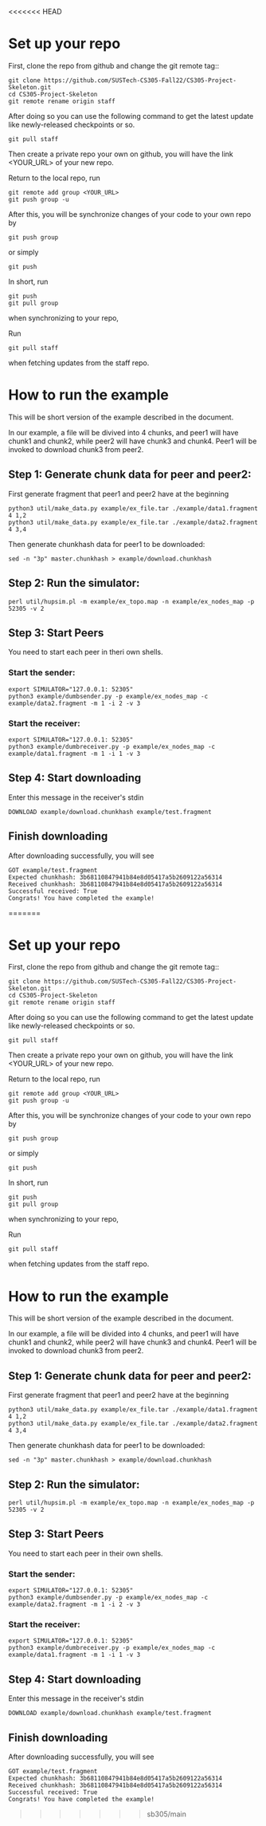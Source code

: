 <<<<<<< HEAD
# Set up your repo
First, clone the repo from github and change the git remote tag::
```
git clone https://github.com/SUSTech-CS305-Fall22/CS305-Project-Skeleton.git
cd CS305-Project-Skeleton
git remote rename origin staff
```
After doing so you can use the following command to get the latest update like newly-released checkpoints or so.
```
git pull staff
```
Then create a private repo your own on github, you will have the link <YOUR_URL> of your new repo.

Return to the local repo, run
```
git remote add group <YOUR_URL>
git push group -u
```
After this, you will be synchronize changes of your code to your own repo by
```
git push group
```
or simply
```
git push
```

In short, run 
```
git push
git pull group
```
when synchronizing to your repo,

Run
```
git pull staff
```
when fetching updates from the staff repo.


# How to run the example
This will be short version of the example described in the document.

In our example, a file will be divived into 4 chunks, and peer1 will have chunk1 and chunk2,
while peer2 will have chunk3 and chunk4. Peer1 will be invoked to download chunk3 from peer2.

## Step 1: Generate chunk data for peer and peer2:
First generate fragment that peer1 and peer2 have at the beginning
```
python3 util/make_data.py example/ex_file.tar ./example/data1.fragment 4 1,2
python3 util/make_data.py example/ex_file.tar ./example/data2.fragment 4 3,4
```
Then generate chunkhash data for peer1 to be downloaded:
```
sed -n "3p" master.chunkhash > example/download.chunkhash
```

## Step 2: Run the simulator:
```
perl util/hupsim.pl -m example/ex_topo.map -n example/ex_nodes_map -p 52305 -v 2
```

## Step 3: Start Peers
You need to start each peer in theri own shells.
### Start the sender:
```
export SIMULATOR="127.0.0.1: 52305"
python3 example/dumbsender.py -p example/ex_nodes_map -c example/data2.fragment -m 1 -i 2 -v 3
```

### Start the receiver:
```
export SIMULATOR="127.0.0.1: 52305"
python3 example/dumbreceiver.py -p example/ex_nodes_map -c example/data1.fragment -m 1 -i 1 -v 3
```

## Step 4:  Start downloading
Enter this message in the receiver's stdin
```
DOWNLOAD example/download.chunkhash example/test.fragment
```

## Finish downloading
After downloading successfully, you will see
```
GOT example/test.fragment
Expected chunkhash: 3b68110847941b84e8d05417a5b2609122a56314
Received chunkhash: 3b68110847941b84e8d05417a5b2609122a56314
Successful received: True
Congrats! You have completed the example!
```
=======
# Set up your repo
First, clone the repo from github and change the git remote tag::
```
git clone https://github.com/SUSTech-CS305-Fall22/CS305-Project-Skeleton.git
cd CS305-Project-Skeleton
git remote rename origin staff
```
After doing so you can use the following command to get the latest update like newly-released checkpoints or so.
```
git pull staff
```
Then create a private repo your own on github, you will have the link <YOUR_URL> of your new repo.

Return to the local repo, run
```
git remote add group <YOUR_URL>
git push group -u
```
After this, you will be synchronize changes of your code to your own repo by
```
git push group
```
or simply
```
git push
```

In short, run 
```
git push
git pull group
```
when synchronizing to your repo,

Run
```
git pull staff
```
when fetching updates from the staff repo.


# How to run the example
This will be short version of the example described in the document.

In our example, a file will be divided into 4 chunks, and peer1 will have chunk1 and chunk2,
while peer2 will have chunk3 and chunk4. Peer1 will be invoked to download chunk3 from peer2.

## Step 1: Generate chunk data for peer and peer2:
First generate fragment that peer1 and peer2 have at the beginning
```
python3 util/make_data.py example/ex_file.tar ./example/data1.fragment 4 1,2
python3 util/make_data.py example/ex_file.tar ./example/data2.fragment 4 3,4
```
Then generate chunkhash data for peer1 to be downloaded:
```
sed -n "3p" master.chunkhash > example/download.chunkhash
```

## Step 2: Run the simulator:
```
perl util/hupsim.pl -m example/ex_topo.map -n example/ex_nodes_map -p 52305 -v 2
```

## Step 3: Start Peers
You need to start each peer in their own shells.
### Start the sender:
```
export SIMULATOR="127.0.0.1: 52305"
python3 example/dumbsender.py -p example/ex_nodes_map -c example/data2.fragment -m 1 -i 2 -v 3
```

### Start the receiver:
```
export SIMULATOR="127.0.0.1: 52305"
python3 example/dumbreceiver.py -p example/ex_nodes_map -c example/data1.fragment -m 1 -i 1 -v 3
```

## Step 4:  Start downloading
Enter this message in the receiver's stdin
```
DOWNLOAD example/download.chunkhash example/test.fragment
```

## Finish downloading
After downloading successfully, you will see
```
GOT example/test.fragment
Expected chunkhash: 3b68110847941b84e8d05417a5b2609122a56314
Received chunkhash: 3b68110847941b84e8d05417a5b2609122a56314
Successful received: True
Congrats! You have completed the example!
```
>>>>>>> sb305/main
